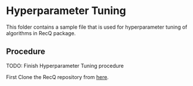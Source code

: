 # Hyperparameter Tuning

This folder contains a sample file that is used for hyperparameter tuning of algorithms in RecQ package.

## Procedure

TODO: Finish Hyperparameter Tuning procedure

First Clone the RecQ repository from [here](https://github.com/Coder-Yu/RecQ).
